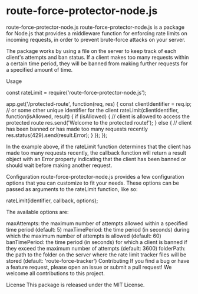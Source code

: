 # route-force-protector-node.js

route-force-protector-node.js
route-force-protector-node.js is a package for Node.js that provides a middleware function for enforcing rate limits on incoming requests, in order to prevent brute-force attacks on your server.

The package works by using a file on the server to keep track of each client's attempts and ban status. If a client makes too many requests within a certain time period, they will be banned from making further requests for a specified amount of time.

Usage

const rateLimit = require('route-force-protector-node.js');

app.get('/protected-route', function(req, res) {
  const clientIdentifier = req.ip; // or some other unique identifier for the client
  rateLimit(clientIdentifier, function(isAllowed, result) {
    if (isAllowed) {
      // client is allowed to access the protected route
      res.send('Welcome to the protected route!');
    } else {
      // client has been banned or has made too many requests recently
      res.status(429).send(result.Error);
    }
  });
});


In the example above, if the rateLimit function determines that the client has made too many requests recently, the callback function will return a result object with an Error property indicating that the client has been banned or should wait before making another request.

Configuration
route-force-protector-node.js provides a few configuration options that you can customize to fit your needs. These options can be passed as arguments to the rateLimit function, like so:

rateLimit(identifier, callback, options);


The available options are:

maxAttempts: the maximum number of attempts allowed within a specified time period (default: 5)
maxTimePeriod: the time period (in seconds) during which the maximum number of attempts is allowed (default: 60)
banTimePeriod: the time period (in seconds) for which a client is banned if they exceed the maximum number of attempts (default: 3600)
folderPath: the path to the folder on the server where the rate limit tracker files will be stored (default: 'route-force-tracker')
Contributing
If you find a bug or have a feature request, please open an issue or submit a pull request! We welcome all contributions to this project.

License
This package is released under the MIT License.
